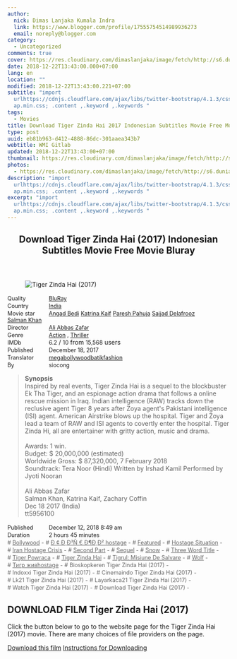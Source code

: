```yaml
---
author:
  nick: Dimas Lanjaka Kumala Indra
  link: https://www.blogger.com/profile/17555754514989936273
  email: noreply@blogger.com
category:
  - Uncategorized
comments: true
cover: https://res.cloudinary.com/dimaslanjaka/image/fetch/http://s6.dunia21.net/wp-content/uploads/2018/02/film-tiger-zinda-hai-2017.jpg
date: 2018-12-22T13:43:00.000+07:00
lang: en
location: ""
modified: 2018-12-22T13:43:00.221+07:00
subtitle: "import
  urlhttps://cdnjs.cloudflare.com/ajax/libs/twitter-bootstrap/4.1.3/css/bootstr\
  ap.min.css; .content ,.keyword ,.keywords "
tags:
  - Movies
title: Download Tiger Zinda Hai 2017 Indonesian Subtitles Movie Free Movie Bluray
type: post
uuid: eb81b963-d412-4888-86dc-301aaea343b7
webtitle: WMI Gitlab
updated: 2018-12-22T13:43:00+07:00
thumbnail: https://res.cloudinary.com/dimaslanjaka/image/fetch/http://s6.dunia21.net/wp-content/uploads/2018/02/film-tiger-zinda-hai-2017.jpg
photos:
  - https://res.cloudinary.com/dimaslanjaka/image/fetch/http://s6.dunia21.net/wp-content/uploads/2018/02/film-tiger-zinda-hai-2017.jpg
description: "import
  urlhttps://cdnjs.cloudflare.com/ajax/libs/twitter-bootstrap/4.1.3/css/bootstr\
  ap.min.css; .content ,.keyword ,.keywords "
excerpt: "import
  urlhttps://cdnjs.cloudflare.com/ajax/libs/twitter-bootstrap/4.1.3/css/bootstr\
  ap.min.css; .content ,.keyword ,.keywords "
---
```


<div>  <style>  @import url("https://cdnjs.cloudflare.com/ajax/libs/twitter-bootstrap/4.1.3/css/bootstrap.min.css");  .content *,.keyword *,.keywords * { max-width:100%}  .keywords h3 { margin-right: 15px; color: #666 }   .keywords h3::before { content: "#"; }  .keywords h3::after { content: "-"; }  .content h3 { display: inline-block; }  .keywords h3 { display: block }  .content-wrapper {          position: relative      }      .content-wrapper::before {          background: -moz-linear-gradient(top, rgba(255, 255, 255, 0) 0, rgba(255, 255, 255, 1) 100%);          background: -webkit-linear-gradient(top, rgba(255, 255, 255, 0) 0, rgba(255, 255, 255, 1) 100%);          background: linear-gradient(to bottom, rgba(255, 255, 255, 0) 0, rgba(255, 255, 255, 1) 100%);          filter: progid: DXImageTransform.Microsoft.gradient(startColorstr='#00ffffff', endColorstr='#ffffff', GradientType=0);          bottom: 0;          left: 0;          position: absolute;          width: 100%;          color: #fff;          height: 50px;          /*content: '';*/          /*z-index: 3*/      }      .keywords h3 a {          color: #666      }      .content {          position: relative      }      .content h2,      .content h3 {          font-style: normal;          display: inline-block;          font-weight: 400;          margin: 0;          padding: 0;          font-size: 90%      }      .content-media,      .show-more {          font-size: 80%      }      .content h2 {          width: 90px      }      .content-poster {          margin-bottom: 10px      }  </style>  <article class="post"><header class="post-header"><h1 for="title"> <span class="notranslate"> Download Tiger Zinda Hai (2017) Indonesian Subtitles Movie Free Movie Bluray</span> </h1></header><div class="content-wrapper" id="movie-detail"><div class="row toggle-more">  <div class="col-xs-2 content-poster"><figure><img src="https://res.cloudinary.com/dimaslanjaka/image/fetch/http://s6.dunia21.net/wp-content/uploads/2018/02/film-tiger-zinda-hai-2017.jpg" alt="Tiger Zinda Hai (2017)" title="Watch Tiger Zinda Hai (2017) Indonesian Subtitles Streaming Movie Free Download Online" class="img-thumbnail"></figure></div>  <div class="col-xs-10 content">  <div>  <h2> <span class="notranslate"> Quality</span> </h2>  <h3> <span class="notranslate"> <a href="http://web-manajemen.blogspot.com/p/search.html?q=quality%20bluray" title="List of the latest and most complete films on BluRay quality">BluRay</a></span> </h3>  </div>  <div>  <h2> <span class="notranslate"> Country</span> </h2>  <h3> <span class="notranslate"> <a href="http://web-manajemen.blogspot.com/p/search.html?q=country%20india" title="List of the latest and most complete films made in India">India</a></span> </h3>  </div>  <div>  <h2> <span class="notranslate"> Movie star</span> </h2>  <h3> <span class="notranslate"> <a href="http://web-manajemen.blogspot.com/p/search.html?q=artist%20angad%20bedi">Angad Bedi</a></span> </h3>  <h3> <span class="notranslate"> <a href="http://web-manajemen.blogspot.com/p/search.html?q=artist%20katrina%20kaif">Katrina Kaif</a></span> </h3>  <h3> <span class="notranslate"> <a href="http://web-manajemen.blogspot.com/p/search.html?q=artist%20paresh%20pahuja">Paresh Pahuja</a></span> </h3>  <h3> <span class="notranslate"> <a href="http://web-manajemen.blogspot.com/p/search.html?q=artist%20sajjad%20delafrooz">Sajjad Delafrooz</a></span> </h3>  <h3> <span class="notranslate"> <a href="http://web-manajemen.blogspot.com/p/search.html?q=artist%20salman%20khan">Salman Khan</a></span> </h3>  </div>  <div>  <h2> <span class="notranslate"> Director</span> </h2>  <h3> <span class="notranslate"> <a href="http://web-manajemen.blogspot.com/p/search.html?q=director%20ali%20abbas%20zafar">Ali Abbas Zafar</a></span> </h3>  </div>  <div>  <h2> <span class="notranslate"> Genre</span> </h2>  <h3> <span class="notranslate"> <a href="http://web-manajemen.blogspot.com/p/search.html?q=genre%20action" title="List of the latest and most complete films Genres">Action</a> , <a href="http://web-manajemen.blogspot.com/p/search.html?q=genre%20thriller" title="List of the latest and most complete films Genres">Thriller</a></span> </h3>  </div>  <div>  <h2> <span class="notranslate"> IMDb</span> </h2>  <h3> <span class="notranslate"> 6.2</span> </h3> <span class="notranslate"> /</span> <h3> <span class="notranslate"> 10</span> </h3> <span class="notranslate"> from</span> <h3> <span class="notranslate"> 15,568</span> </h3> <span class="notranslate"> users</span> </div>  <div>  <h2> <span class="notranslate"> Published</span> </h2>  <h3> <span class="notranslate"> December 18, 2017</span> </h3>  </div>  <div>  <h2> <span class="notranslate"> Translator</span> </h2>  <h3> <span class="notranslate"> <a href="http://web-manajemen.blogspot.com/p/search.html?q=translator%20megabollywoodbatikfashion">megabollywoodbatikfashion</a></span> </h3>  </div>  <div>  <h2> <span class="notranslate"> By</span> </h2>  <h3> <span class="notranslate"> siocong</span> </h3>  </div>  <blockquote> <span class="notranslate"> <strong>Synopsis</strong></span> <br><span class="notranslate"> Inspired by real events, Tiger Zinda Hai is a sequel to the blockbuster Ek Tha Tiger, and an espionage action drama that follows a online rescue mission in Iraq.</span> <span class="notranslate"> Indian intelligence (RAW) tracks down the reclusive agent Tiger 8 years after Zoya agent's Pakistani intelligence (ISI) agent.</span> <span class="notranslate"> American Airstrike blows up the hospital. Tiger and Zoya lead a team of RAW and ISI agents to covertly enter the hospital.</span> <span class="notranslate"> Tiger Zinda Hi, all are entertainer with gritty action, music and drama.</span> <br><br><span class="notranslate"> Awards: 1 win.</span> <br><span class="notranslate"> Budget: $ 20,000,000 (estimated)</span> <br><span class="notranslate"> Worldwide Gross: $ 87,320,000, 7 February 2018</span> <br><span class="notranslate"> Soundtrack: Tera Noor (Hindi) Written by Irshad Kamil Performed by Jyoti Nooran</span> <br><span><br></span> <span class="notranslate"> <span>Ali Abbas Zafar</span></span> <span><br></span> <span class="notranslate"> <span>Salman Khan, Katrina Kaif, Zachary Coffin</span></span> <span><br></span> <span class="notranslate"> <span>Dec 18 2017 (India)</span></span> <span><br></span> <span class="notranslate"> <span>tt5956100</span></span> <span><br></span> </blockquote>  <div>  <h2> <span class="notranslate"> Published</span> </h2>  <h3> <span class="notranslate"> December 12, 2018 8:49 am</span> </h3>  </div>  <div>  <h2> <span class="notranslate"> Duration</span> </h2>  <h3> <span class="notranslate"> 2 hours 45 minutes</span> </h3>  </div>  <div class="keywords">  <h3> <span class="notranslate"> <a href="http://web-manajemen.blogspot.com/p/search.html?q=tag%20bollywood">Bollywood</a></span> </h3>  <h3> <span class="notranslate"> <a href="http://web-manajemen.blogspot.com/p/search.html?q=tag%20d%C2%A2d%C2%B8d%C2%B3ne%20d%C2%B6d%C2%B8d%C2%B2hostage">Ð ¢ Ð¸Ð³Ñ € Ð¶Ð¸Ð² hostage</a></span> </h3>  <h3> <span class="notranslate"> <a href="http://web-manajemen.blogspot.com/p/search.html?q=tag%20featured">Featured</a></span> </h3>  <h3> <span class="notranslate"> <a href="http://web-manajemen.blogspot.com/p/search.html?q=tag%20hostage%20situation">Hostage Situation</a></span> </h3>  <h3> <span class="notranslate"> <a href="http://web-manajemen.blogspot.com/p/search.html?q=tag%20iran%20hostage%20crisis">Iran Hostage Crisis</a></span> </h3>  <h3> <span class="notranslate"> <a href="http://web-manajemen.blogspot.com/p/search.html?q=tag%20second%20part">Second Part</a></span> </h3>  <h3> <span class="notranslate"> <a href="http://web-manajemen.blogspot.com/p/search.html?q=tag%20sequel">Sequel</a></span> </h3>  <h3> <span class="notranslate"> <a href="http://web-manajemen.blogspot.com/p/search.html?q=tag%20snow">Snow</a></span> </h3>  <h3> <span class="notranslate"> <a href="http://web-manajemen.blogspot.com/p/search.html?q=tag%20three%20word%20title">Three Word Title</a></span> </h3>  <h3> <span class="notranslate"> <a href="http://web-manajemen.blogspot.com/p/search.html?q=tag%20tiger%20powraca">Tiger Powraca</a></span> </h3>  <h3> <span class="notranslate"> <a href="http://web-manajemen.blogspot.com/p/search.html?q=tag%20tiger%20zinda%20hai">Tiger Zinda Hai</a></span> </h3>  <h3> <span class="notranslate"> <a href="http://web-manajemen.blogspot.com/p/search.html?q=tag%20tigrul%20misiune%20de%20salvare">Tigrul: Misiune De Salvare</a></span> </h3>  <h3> <span class="notranslate"> <a href="http://web-manajemen.blogspot.com/p/search.html?q=tag%20wolf">Wolf</a></span> </h3>  <h3> <span class="notranslate"> <a href="http://web-manajemen.blogspot.com/p/search.html?q=tag%20%D1%82%D0%B8%D0%B3%D1%80%20%D0%B6%D0%B8%D0%B2hostage">Тигр живhostage</a></span> </h3>  <h3> <span class="notranslate"> Bioskopkeren Tiger Zinda Hai (2017)</span> </h3>  <h3> <span class="notranslate"> Indoxxi Tiger Zinda Hai (2017)</span> </h3>  <h3> <span class="notranslate"> Cinemaindo Tiger Zinda Hai (2017)</span> </h3>  <h3> <span class="notranslate"> Lk21 Tiger Zinda Hai (2017)</span> </h3>  <h3> <span class="notranslate"> Layarkaca21 Tiger Zinda Hai (2017)</span> </h3>  <h3> <span class="notranslate"> Watch Tiger Zinda Hai (2017)</span> </h3>  <h3> <span class="notranslate"> Download Tiger Zinda Hai (2017)</span> </h3>  </div>  </div>  </div></div></article><div class="download-movie" id="download-movie">  <h2> <span class="notranslate"> DOWNLOAD FILM Tiger Zinda Hai (2017)</span> </h2>  <p> <span class="notranslate"> Click the button below to go to the website page for the Tiger Zinda Hai (2017) movie.</span> <span class="notranslate"> There are many choices of file providers on the page.</span> </p> <a href="http://dl.layarkaca21.vip/get/tiger-zinda-hai-2017" target="_blank" class="btn btn-success" rel="noopener noreferer nofollow"><i class="fa-download"></i></a> <span class="notranslate"> <a href="http://dl.layarkaca21.vip/get/tiger-zinda-hai-2017" target="_blank" class="btn btn-success" rel="noopener noreferer nofollow">Download this film</a></span> <a href="http://web-manajemen.blogspot.com/p/search.html?q=petunjuk%20cara%20download%20film" target="_blank" class="btn btn-default"><i class="fa-info-circled"></i></a> <span class="notranslate"> <a href="http://web-manajemen.blogspot.com/p/search.html?q=petunjuk%20cara%20download%20film" target="_blank" class="btn btn-default">Instructions for Downloading</a></span> </div>  </div>  <script src="https://codepen.io/dimaslanjaka/pen/aQRrbR.js"></script>